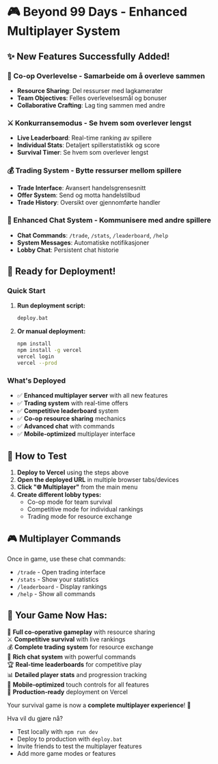 # 🎮 Beyond 99 Days - Enhanced Multiplayer System

## ✨ New Features Successfully Added!

### 🤝 Co-op Overlevelse - Samarbeide om å overleve sammen
- **Resource Sharing**: Del ressurser med lagkamerater
- **Team Objectives**: Felles overlevelsesmål og bonuser  
- **Collaborative Crafting**: Lag ting sammen med andre

### ⚔️ Konkurransemodus - Se hvem som overlever lengst
- **Live Leaderboard**: Real-time ranking av spillere
- **Individual Stats**: Detaljert spillerstatistikk og score
- **Survival Timer**: Se hvem som overlever lengst

### 💰 Trading System - Bytte ressurser mellom spillere
- **Trade Interface**: Avansert handelsgrensesnitt
- **Offer System**: Send og motta handelstilbud
- **Trade History**: Oversikt over gjennomførte handler

### 💬 Enhanced Chat System - Kommunisere med andre spillere
- **Chat Commands**: `/trade`, `/stats`, `/leaderboard`, `/help`
- **System Messages**: Automatiske notifikasjoner
- **Lobby Chat**: Persistent chat historie

## 🚀 Ready for Deployment!

### Quick Start
1. **Run deployment script:**
   ```bash
   deploy.bat
   ```

2. **Or manual deployment:**
   ```bash
   npm install
   npm install -g vercel
   vercel login
   vercel --prod
   ```

### What's Deployed
- ✅ **Enhanced multiplayer server** with all new features
- ✅ **Trading system** with real-time offers
- ✅ **Competitive leaderboard** system  
- ✅ **Co-op resource sharing** mechanics
- ✅ **Advanced chat** with commands
- ✅ **Mobile-optimized** multiplayer interface

## 🎯 How to Test

1. **Deploy to Vercel** using the steps above
2. **Open the deployed URL** in multiple browser tabs/devices
3. **Click "🌐 Multiplayer"** from the main menu
4. **Create different lobby types:**
   - Co-op mode for team survival
   - Competitive mode for individual rankings
   - Trading mode for resource exchange

## 🎮 Multiplayer Commands

Once in game, use these chat commands:
- `/trade` - Open trading interface
- `/stats` - Show your statistics  
- `/leaderboard` - Display rankings
- `/help` - Show all commands

## 🌟 Your Game Now Has:

🤝 **Full co-operative gameplay** with resource sharing  
⚔️ **Competitive survival** with live rankings  
💰 **Complete trading system** for resource exchange  
💬 **Rich chat system** with powerful commands  
🏆 **Real-time leaderboards** for competitive play  
📊 **Detailed player stats** and progression tracking  
📱 **Mobile-optimized** touch controls for all features  
🚀 **Production-ready** deployment on Vercel  

Your survival game is now a **complete multiplayer experience**! 🎉

Hva vil du gjøre nå?
- Test locally with `npm run dev`  
- Deploy to production with `deploy.bat`
- Invite friends to test the multiplayer features
- Add more game modes or features
